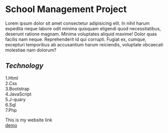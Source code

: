 <!--comment -->
# School Management Project  
<p>     Lorem ipsum dolor sit amet consectetur adipisicing elit. In nihil harum expedita neque labore odit minima quisquam eligendi quod necessitatibus, deserunt ratione magnam. Minima voluptates aliquid maxime! Dolor quas facilis nam neque. Reprehenderit id qui corrupti. Fugiat ex, cumque, excepturi temporibus ab accusantium harum reiciendis, voluptate obcaecati molestiae nam dolorum?</p>

 ## _Technology_   
 1.Html  
 2.Css  
 3.Bootstrap  
 4.JavaScript  
 5.J-quary  
 6.Sql  
 7.Php  


 This is my website link  
 [demo](https://www.demo.discretesoft.com.woocommerce)